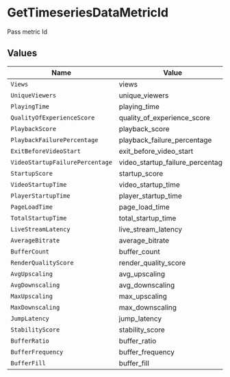 # GetTimeseriesDataMetricId

Pass metric Id



## Values

| Name                             | Value                            |
| -------------------------------- | -------------------------------- |
| `Views`                          | views                            |
| `UniqueViewers`                  | unique_viewers                   |
| `PlayingTime`                    | playing_time                     |
| `QualityOfExperienceScore`       | quality_of_experience_score      |
| `PlaybackScore`                  | playback_score                   |
| `PlaybackFailurePercentage`      | playback_failure_percentage      |
| `ExitBeforeVideoStart`           | exit_before_video_start          |
| `VideoStartupFailurePercentage`  | video_startup_failure_percentage |
| `StartupScore`                   | startup_score                    |
| `VideoStartupTime`               | video_startup_time               |
| `PlayerStartupTime`              | player_startup_time              |
| `PageLoadTime`                   | page_load_time                   |
| `TotalStartupTime`               | total_startup_time               |
| `LiveStreamLatency`              | live_stream_latency              |
| `AverageBitrate`                 | average_bitrate                  |
| `BufferCount`                    | buffer_count                     |
| `RenderQualityScore`             | render_quality_score             |
| `AvgUpscaling`                   | avg_upscaling                    |
| `AvgDownscaling`                 | avg_downscaling                  |
| `MaxUpscaling`                   | max_upscaling                    |
| `MaxDownscaling`                 | max_downscaling                  |
| `JumpLatency`                    | jump_latency                     |
| `StabilityScore`                 | stability_score                  |
| `BufferRatio`                    | buffer_ratio                     |
| `BufferFrequency`                | buffer_frequency                 |
| `BufferFill`                     | buffer_fill                      |